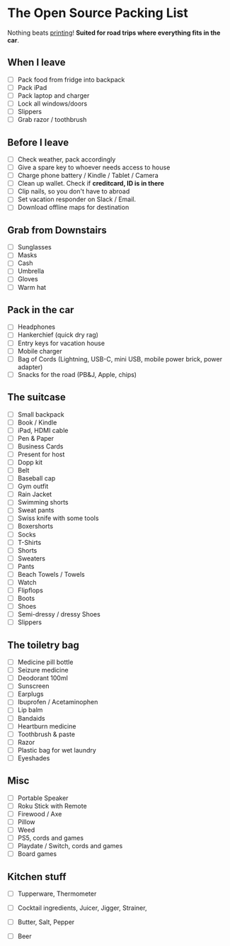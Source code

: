 # The Open Source Packing List

Nothing beats [printing](https://raw.github.com/hjhart/packing-list/main/README.md)! **Suited for road trips where everything fits in the car**.

## When I leave

- [ ] Pack food from fridge into backpack
- [ ] Pack iPad
- [ ] Pack laptop and charger
- [ ] Lock all windows/doors
- [ ] Slippers
- [ ] Grab razor / toothbrush

## Before I leave

- [ ] Check weather, pack accordingly
- [ ] Give a spare key to whoever needs access to house
- [ ] Charge phone battery / Kindle / Tablet / Camera
- [ ] Clean up wallet. Check if **creditcard, ID is in there**
- [ ] Clip nails, so you don't have to abroad
- [ ] Set vacation responder on Slack / Email.
- [ ] Download offline maps for destination

## Grab from Downstairs

- [ ] Sunglasses
- [ ] Masks
- [ ] Cash
- [ ] Umbrella
- [ ] Gloves
- [ ] Warm hat

## Pack in the car

- [ ] Headphones
- [ ] Hankerchief (quick dry rag)
- [ ] Entry keys for vacation house
- [ ] Mobile charger
- [ ] Bag of Cords (Lightning, USB-C, mini USB, mobile power brick, power adapter)
- [ ] Snacks for the road (PB&J, Apple, chips)

## The suitcase

- [ ] Small backpack
- [ ] Book / Kindle
- [ ] iPad, HDMI cable
- [ ] Pen & Paper
- [ ] Business Cards
- [ ] Present for host
- [ ] Dopp kit
- [ ] Belt
- [ ] Baseball cap
- [ ] Gym outfit
- [ ] Rain Jacket
- [ ] Swimming shorts
- [ ] Sweat pants
- [ ] Swiss knife with some tools
- [ ] Boxershorts
- [ ] Socks
- [ ] T-Shirts
- [ ] Shorts
- [ ] Sweaters
- [ ] Pants
- [ ] Beach Towels / Towels
- [ ] Watch
- [ ] Flipflops
- [ ] Boots
- [ ] Shoes
- [ ] Semi-dressy / dressy Shoes
- [ ] Slippers

## The toiletry bag

- [ ] Medicine pill bottle
- [ ] Seizure medicine
- [ ] Deodorant 100ml
- [ ] Sunscreen
- [ ] Earplugs
- [ ] Ibuprofen / Acetaminophen
- [ ] Lip balm
- [ ] Bandaids
- [ ] Heartburn medicine
- [ ] Toothbrush & paste
- [ ] Razor
- [ ] Plastic bag for wet laundry
- [ ] Eyeshades

## Misc

- [ ] Portable Speaker
- [ ] Roku Stick with Remote
- [ ] Firewood / Axe
- [ ] Pillow
- [ ] Weed
- [ ] PS5, cords and games
- [ ] Playdate / Switch, cords and games
- [ ] Board games

## Kitchen stuff

- [ ] Tupperware, Thermometer
- [ ] Cocktail ingredients, Juicer, Jigger, Strainer,
- [ ] Butter, Salt, Pepper
- [ ] Beer

